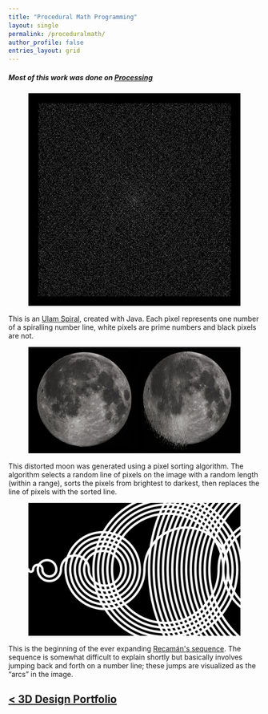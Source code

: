 ```yaml
---
title: "Procedural Math Programming"
layout: single
permalink: /proceduralmath/
author_profile: false
entries_layout: grid
---
```


##### Most of this work was done on [Processing](processing.org)

<figure>
   <a href="/images/950x950.jpg">
   <img src="/images/950x950.jpg"
      alt="Ulam's Spiral" />
   </a>
</figure>

This is an [Ulam Spiral](https://en.wikipedia.org/wiki/Ulam_spiral), created with Java. Each pixel represents one number of a spiralling number line, white pixels are prime numbers and black pixels are not. 

<figure>
   <a href="/images/pixelsortmoon.png">
   <img src="/images/pixelsortmoon.png"
      alt="Pixel Sorted Moon" />
   </a>
</figure>

This distorted moon was generated using a pixel sorting algorithm. The algorithm selects a random line of pixels on the image with a random length (within a range), sorts the pixels from brightest to darkest, then replaces the line of pixels with the sorted line. 

<figure>
   <a href="/images/recaman.png">
   <img src="/images/recaman.png"
      alt="Recaman's Sequence" />
   </a>
</figure>

This is the beginning of the ever expanding [Recamán's sequence](https://en.wikipedia.org/wiki/Recam%C3%A1n%27s_sequence). The sequence is somewhat difficult to explain shortly but basically involves jumping back and forth on a number line; these jumps are visualized as the “arcs” in the image.

## [< 3D Design Portfolio](/3ddesign/)
